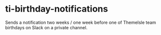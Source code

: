 # ti-birthday-notifications

Sends a notification two weeks / one week before one of ThemeIsle team birthdays on Slack on a private channel.

